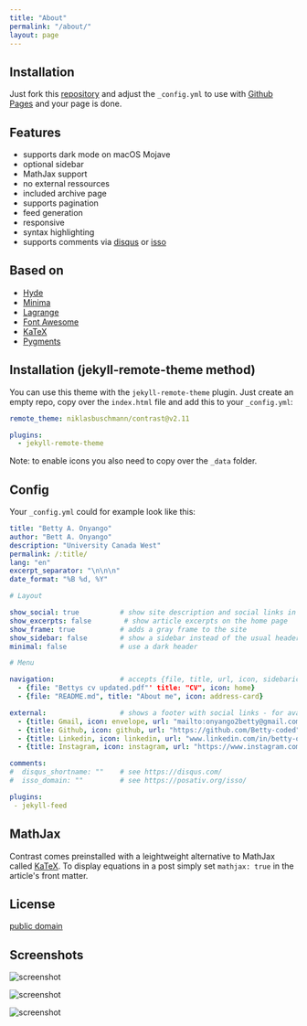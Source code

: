 ```yaml
---
title: "About"
permalink: "/about/"
layout: page
---
```


## Installation

Just fork this [repository](https://github.com/niklasbuschmann/contrast) and adjust the `_config.yml` to use with [Github Pages](https://pages.github.com/) and your page is done.

## Features

 - supports dark mode on macOS Mojave
 - optional sidebar
 - MathJax support
 - no external ressources
 - included archive page
 - supports pagination
 - feed generation
 - responsive
 - syntax highlighting
 - supports comments via [disqus](https://disqus.com/) or [isso](http://posativ.org/isso/)

## Based on

- [Hyde](https://github.com/poole/hyde)
- [Minima](https://github.com/jekyll/minima)
- [Lagrange](https://github.com/LeNPaul/Lagrange)
- [Font Awesome](http://fontawesome.io/)
- [KaTeX](https://katex.org/)
- [Pygments](https://github.com/richleland/pygments-css)

## Installation (jekyll-remote-theme method)

You can use this theme with the `jekyll-remote-theme` plugin. Just create an empty repo, copy over the `index.html` file and add this to your `_config.yml`:

```yaml
remote_theme: niklasbuschmann/contrast@v2.11

plugins:
  - jekyll-remote-theme
```

Note: to enable icons you also need to copy over the `_data` folder.

## Config

Your `_config.yml` could for example look like this:

```yaml
title: "Betty A. Onyango"
author: "Bett A. Onyango"
description: "University Canada West"
permalink: /:title/
lang: "en"
excerpt_separator: "\n\n\n"
date_format: "%B %d, %Y"

# Layout

show_social: true          # show site description and social links in the footer
show_excerpts: false        # show article excerpts on the home page
show_frame: true           # adds a gray frame to the site
show_sidebar: false        # show a sidebar instead of the usual header
minimal: false             # use a dark header

# Menu

navigation:                # accepts {file, title, url, icon, sidebaricon}
  - {file: "Bettys cv updated.pdf"' title: "CV", icon: home}
  - {file: "README.md", title: "About me", icon: address-card}

external:                  # shows a footer with social links - for available icons see fontawesome.com/icons
  - {title: Gmail, icon: envelope, url: "mailto:onyango2betty@gmail.com"}
  - {title: Github, icon: github, url: "https://github.com/Betty-coded"}
  - {title: Linkedin, icon: linkedin, url: "www.linkedin.com/in/betty-onyango-8765612a5"}
  - {title: Instagram, icon: instagram, url: "https://www.instagram.com/pinkharlem?igsh=bjBidGo1YTIxdDYy"

comments:
#  disqus_shortname: ""    # see https://disqus.com/
#  isso_domain: ""         # see https://posativ.org/isso/

plugins:
 - jekyll-feed
```

## MathJax

Contrast comes preinstalled with a leightweight alternative to MathJax called [KaTeX](https://katex.org/). To display equations in a post simply set `mathjax: true` in the article's front matter.

## License

[public domain](http://unlicense.org/)

## Screenshots

![screenshot](https://user-images.githubusercontent.com/4943215/109431850-cd711780-7a08-11eb-8601-2763f2ee6bb4.png)

![screenshot](https://user-images.githubusercontent.com/4943215/109431832-b6cac080-7a08-11eb-9c5e-a058680c23a1.png)

![screenshot](https://user-images.githubusercontent.com/4943215/73125194-5f0b8b80-3fa4-11ea-805c-8387187503ad.png)
